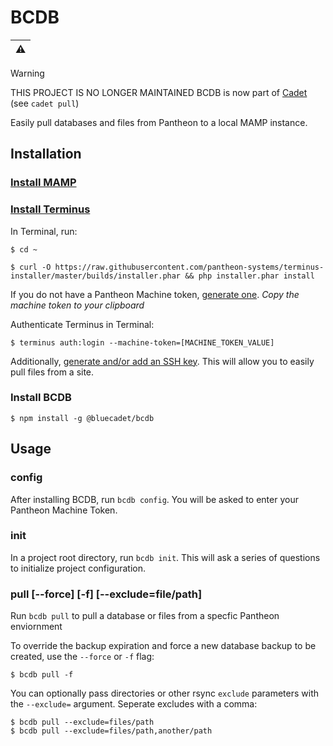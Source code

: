 # BCDB

| :warning:   |
| --- |

>[!WARNING]
>THIS PROJECT IS NO LONGER MAINTAINED
>BCDB is now part of [Cadet](https://github.com/bluecadet/cadet) (see `cadet pull`)

Easily pull databases and files from Pantheon to a local MAMP instance.

## Installation

### [Install MAMP](https://www.mamp.info/en/downloads/)

### [Install Terminus](https://pantheon.io/docs/terminus/install/)

In Terminal, run:

```
$ cd ~

$ curl -O https://raw.githubusercontent.com/pantheon-systems/terminus-installer/master/builds/installer.phar && php installer.phar install
```

If you do not have a Pantheon Machine token, [generate one](https://dashboard.pantheon.io/login?destination=%2Fuser#account/tokens/create/terminus/). *Copy the machine token to your clipboard*

Authenticate Terminus in Terminal:

```
$ terminus auth:login --machine-token=[MACHINE_TOKEN_VALUE]
```

Additionally, [generate and/or add an SSH key](https://pantheon.io/docs/ssh-keys/). This will allow you to easily pull files from a site.


### Install BCDB

```
$ npm install -g @bluecadet/bcdb
```


## Usage

### config

After installing BCDB, run `bcdb config`. You will be asked to enter your Pantheon Machine Token.

### init

In a project root directory, run `bcdb init`. This will ask a series of questions to initialize project configuration.


### pull [--force] [-f] [--exclude=file/path]

Run `bcdb pull` to pull a database or files from a specfic Pantheon enviornment

To override the backup expiration and force a new database backup to be created, use the
`--force` or `-f` flag:

```
$ bcdb pull -f
```

You can optionally pass directories or other rsync `exclude` parameters with the `--exclude=` argument. Seperate excludes with a comma:

```
$ bcdb pull --exclude=files/path
$ bcdb pull --exclude=files/path,another/path
```
